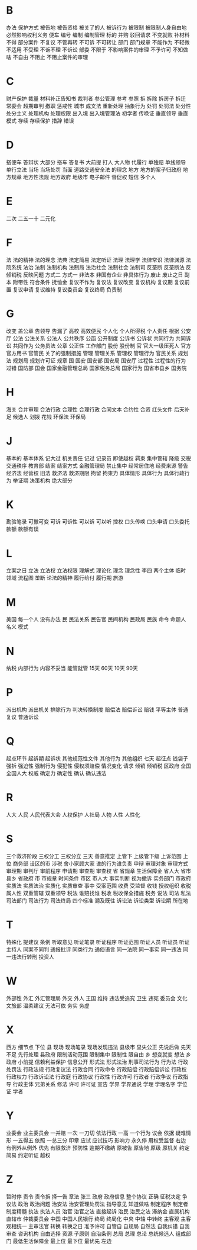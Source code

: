 
# B

办法
保护方式
被告地
被告资格
被关了的人
被诉行为
被限制
被限制人身自由地
必然影响权利义务
便车
编号
编制
编制管理
标的
并购
驳回请求
不变就败
补材料
不得
部分案件
不复议
不管再转
不可诉
不可转让
部门
部门规章
不能作为
不轻微
不适用
不受理
不诉不理
不诉讼
部委
不限于
不影响案件的审理
不予许可
不知做啥
不自由
不阻止
不阻止案件的审理

# C

财产保护
裁量
材料补正告知书
裁判者
参公管理
参考
参照
拆
拆除
拆房子
拆迁
常委会
超期审判
撤职
惩戒性
城市
成文法
重新处理
抽象行为
处罚
处罚法
处分性
处分主义
处理机构
处理权限
出入境
出入境管理法
初学者
传唤证
垂直领导
垂直模式
存续
存续保护
措辞
错误

# D

搭便车
答辩状
大部分
搭车
答复书
大前提
打人
大人物
代履行
单独赔
单线领导
单行立法
当场
当场处罚
当面
道路交通安全法
的理念
地方
地方的案子归政府
地方规章
地方性法规
地方政府
地级市
电子邮件
督促权
短信
多个人

# E

二次
二五一十
二元化

# F

法
法的精神
法的理念
法典
法定简易
法定听证
法理
法理学
法律常识
法律渊源
法院系统
法治
法制
法制机构
法制局
法治社会
法制社会
法制司
反垄断
反垄断法
反倾销税
反映问题
方式二
方式一
非法本
非国有企业
非具体行为
废止
废止之日
副本
附带性
符合条件
抚恤金
复议不作为
复议法
复议改变
复议机构
复议期
复议前置
复议申请
复议维持
复议委员会
复议终局
负责制

# G

改变
盖公章
告领导
告漏了
高校
高效便民
个人化
个人所得税
个人责任
根据
公安厅
公法
公法关系
公法人
公共秩序
公函
公开制度
公诉书
公诉状
共同行为
共同诉讼
共同作为
公务员法
公章
公正性
工作部门
股份
股份制
官
官大一级压死人
官方
官方用书
官管民
关了的强制措施
管理
管理关系
管理权
管理行为
官民关系
规划法
规划局
规划许可证
规章
国
国安
国安部
国安局
国安厅
过程性
过程性的行为
过错
国防部
国会
国家金融管理总局
国家税务总局
国家行为
国省市县乡
国务院

# H

海关
合并审理
合法行政
合理性
合理行政
合同文本
合约性
合资
红头文件
后天补足
候选人
划拨
花钱
环保法
环保局

# J

基本的
基本体系
记大过
机关责任
记过
记录员
即使越权
羁束
集中管辖
降级
交税
交通秩序
教育部
结案
结案方式
金融管理局
禁止集中
经常居住地
经费来源
警告
经济法
经营权
旧法
救济法
救济期限
拘留
拘束力
具体情形
具体行为
具体行政行为
举证期
决策机构
绝大部分

# K

勘验笔录
可撤可变
可诉
可诉性
可以诉
可以听
控权
口头传唤
口头申请
口头委托
款额
款额有误

# L

立案之日
立法
立法权
立法权限
理解式
理论化
理念
理念性
李四
两个主体
临时
领域
流程图
垄断
论法的精神
履行给付
履行期
旅游

# M

美国
每一个人
没有办法
民
民法关系
民告官
民间机构
民政局
民族
命令
命题人
名义
模式

# N

纳税
内部行为
内容不妥当
能管就管
15天
60天
10天
90天

# P

派出机构
派出机关
排除行为
判决转换制度
赔偿法
赔偿诉讼
赔钱
平等主体
普通复议
普通诉讼

# Q

起点环节
起诉期
起诉状
其他规范性文件
其他行为
其他组织
七天
起征点
钱袋子
强拆
强迫性
强制行为
侵犯性
侵权须赔偿
情况变化
请求
倾销
倾销税
区政府
全国
全国人大
权威
确定力
确定性
确认
确认违法

# R

人大
人民
人民代表大会
人权保护
人社局
人物
人性
人性化

# S

三个救济阶段
三权分工
三权分立
三天
善意推定
上管下
上级管下级
上诉范围
上位
商务部
设区的市
涉税
舍小家顾大家
谁的行为谁负责
申辩
审理对象
审理方式
审理期
审判厅
审前程序
申请期
审查期
审查权
省
省规章
生活保障金
省人大
省市县乡
省政府
市
市规章
时间条件
市区
市人大
事实判断
视为撤诉
实务部门
市政府
实质法
实质法治
实质化
实质审查
事中
受案范围
收费
受监督
收钱
授权组织
收税
属人性
双重管辖
双重领导
税法
谁赔找谁
税收
税收保全措施
税务
说法
司法
私法
司法部门
司法行为
司法终局
四个标准
溯及既往
诉讼法
诉讼类型
诉讼期
所在地

# T

特殊化
提建议
条例
听取意见
听证笔录
听证程序
听证范围
听证人员
听证员
听证主持人
同案不同判
通报批评
同类行为
通俗语言
同一法院
同一事实
同一违法
同一违法行转刑
投资人

# W

外部性
外汇
外汇管理局
外交
外人
王国
维持
违法受追究
卫生
违宪
委员会
文化
文旅部
温柔建议
无法可依
务实
务虚

# X

西方
细节点
下位
县
现场
现场笔录
现场发现违法
县级市
显失公正
先说后做
先天不足
先行处理
县政府
限制活动范围
限制集中
限制性
限自由
乡
想变就变
想法
乡政府
小前提
信赖利益保护
信息公开
形式法
形式法治
刑事司法行为
行为法
行政处罚法
行政法规
行政复议法
行政合同
行政命令
行政赔偿
行政赔偿诉讼
行政权
行政权力
行政诉讼法
行政庭
行政协议
行政性
行政许可
行政者
行政争议
行政指导
行政主体
兄弟关系
修法
许可
许可证
宣告
学界
学界通说
学理
学理名字
学位证
学者

# Y

业委会
业主委员会
一并赔
一次
一刀切
依法行政
一高
一个行为
议会
依据
疑难情形
一五得五
依照
一总三分
印章
应试
应试技巧
影响力
永久停
用权受监督
右边
有例外从例外
优先
有限救济
预防性
逾期不缴纳
原被告
原告地
原级
原机关
约定简易
约定听证
越权

# Z

暂时停
责令
责令拆
择一告
章法
张三
政府
政府信息
整个协议
正确
征税决定
争议法
政治
政治问题
治安法
治安管理处罚法
指导意见
知道做啥
制定程序
制定者
制度精髓
执法
执法人员
治官
治官之法
直接起诉
治民
治民之法
滞纳金
直属机构
直辖市
仲裁委员会
中国
中国人民银行
终局
终局化
中央
中轴
中转终
主客观
主客观相统一
主审法官
转换
转换之日
准予许可
自管自
自规局
自然法
自我纠错
自我审查
咨询机构
自由选择
资源
子原则
自治条例
总局
总理
总论
总统候选人
组成部门
最低生活保障金
最上位
最下位
最优先
左边

